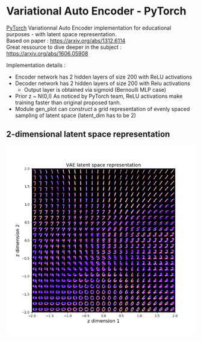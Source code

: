 # Variational Auto Encoder - PyTorch
[PyTorch](https://github.com/pytorch/pytorch) Variationnal Auto Encoder implementation for educational purposes - with latent space representation.  
Based on paper : https://arxiv.org/abs/1312.6114  
Great ressource to dive deeper in the subject : https://arxiv.org/abs/1606.05908  

Implementation details :
* Encoder network has 2 hidden layers of size 200 with ReLU activations
* Decoder network has 2 hidden layers of size 200 with Relu activations
  * Output layer is obtained via sigmoid (Bernoulli MLP case)
* Prior z ~ N(0,I)
As noticed by PyTorch team, ReLU activations make training faster than original proposed tanh.
* Module gen_plot can construct a grid representation of evenly spaced sampling of latent space (latent_dim has to be 2)

## 2-dimensional latent space representation
![latent-space](latent_space.png)
